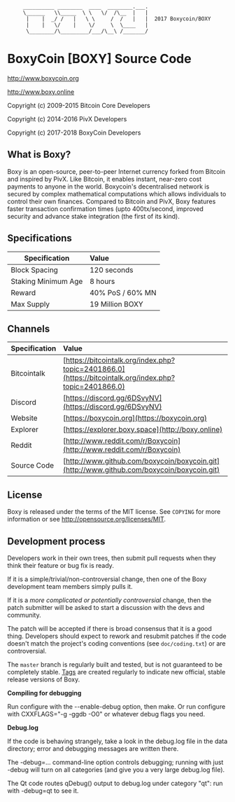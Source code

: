         __________ ________  ____  ________.___.
         \______   \\_____  \ \   \/  /\__  |   | 
          |    |  _/ /   |   \ \     /  /   |   |  2017 Boxycoin/BOXY 
          |    |   \/    |    \/     \  \____   |
          \________/\_________/___/\__\ /_______/                     

BoxyCoin [BOXY] Source Code
================================

http://www.boxycoin.org

http://www.boxy.online

Copyright (c) 2009-2015 Bitcoin Core Developers

Copyright (c) 2014-2016 PivX Developers

Copyright (c) 2017-2018 BoxyCoin Developers

What is Boxy?
----------------
Boxy is an open-source, peer-to-peer Internet currency forked from Bitcoin and inspired by PivX.
Like Bitcoin, it enables instant, near-zero cost payments to anyone in the world. 
Boxycoin's decentralised network is secured by complex mathematical computations which allows individuals to control 
their own finances. Compared to Bitcoin and PivX, Boxy features faster transaction confirmation times (upto 400tx/second, 
improved security and advance stake integration (the first of its kind). 

## Specifications


| Specification          | Value             |
| ---------------------- |:------------------|
| Block Spacing          | 120 seconds       |
| Staking Minimum Age    | 8 hours           |
| Reward                 | 40% PoS / 60% MN  |
| Max Supply             | 19 Million BOXY   |

## Channels

| Specification | Value             |
| ------------- |:------------------|
| Bitcointalk   | [https://bitcointalk.org/index.php?topic=2401866.0](https://bitcointalk.org/index.php?topic=2401866.0)       |
| Discord       | [https://discord.gg/6DSvyNV](https://discord.gg/6DSvyNV) |
| Website       | [https://boxycoin.org](https://boxycoin.org) |
| Explorer      | [https://explorer.boxy.space](http://boxy.online)
| Reddit        | [http://www.reddit.com/r/Boxycoin](http://www.reddit.com/r/Boxycoin)
| Source Code   | [http://www.github.com/boxycoin/boxycoin.git](http://www.github.com/boxycoin/boxycoin.git)


License
-------

Boxy is released under the terms of the MIT license. See `COPYING` for more
information or see http://opensource.org/licenses/MIT.

Development process
-------------------

Developers work in their own trees, then submit pull requests when they think
their feature or bug fix is ready.

If it is a simple/trivial/non-controversial change, then one of the Boxy
development team members simply pulls it.

If it is a *more complicated or potentially controversial* change, then the patch
submitter will be asked to start a discussion with the devs and community.

The patch will be accepted if there is broad consensus that it is a good thing.
Developers should expect to rework and resubmit patches if the code doesn't
match the project's coding conventions (see `doc/coding.txt`) or are
controversial.

The `master` branch is regularly built and tested, but is not guaranteed to be
completely stable. [Tags](https://github.com/boxy-project/boxy/tags) are created
regularly to indicate new official, stable release versions of Boxy.


**Compiling for debugging**

Run configure with the --enable-debug option, then make. Or run configure with
CXXFLAGS="-g -ggdb -O0" or whatever debug flags you need.

**Debug.log**

If the code is behaving strangely, take a look in the debug.log file in the data directory;
error and debugging messages are written there.

The -debug=... command-line option controls debugging; running with just -debug will turn
on all categories (and give you a very large debug.log file).

The Qt code routes qDebug() output to debug.log under category "qt": run with -debug=qt
to see it.




